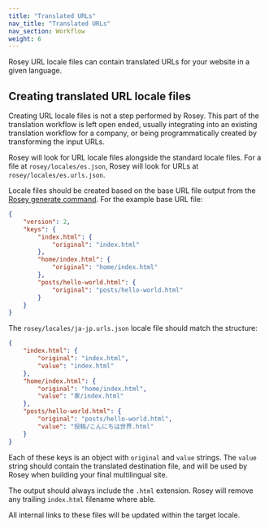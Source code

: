```yaml
---
title: "Translated URLs"
nav_title: "Translated URLs"
nav_section: Workflow
weight: 6
---
```


Rosey URL locale files can contain translated URLs for your website in a given language.

## Creating translated URL locale files

Creating URL locale files is not a step performed by Rosey. This part of the translation workflow is left open ended, usually integrating into an existing translation workflow for a company, or being programmatically created by transforming the input URLs.

Rosey will look for URL locale files alongside the standard locale files. For a file at `rosey/locales/es.json`, Rosey will look for URLs at `rosey/locales/es.urls.json`.

Locale files should be created based on the base URL file output from the [Rosey generate command](/docs/generate/). For the example base URL file:

```json
{
    "version": 2,
    "keys": {
        "index.html": {
            "original": "index.html"
        },
        "home/index.html": {
            "original": "home/index.html"
        },
        "posts/hello-world.html": {
            "original": "posts/hello-world.html"
        }
    }
}
```

The `rosey/locales/ja-jp.urls.json` locale file should match the structure:

```json
{
    "index.html": {
        "original": "index.html",
        "value": "index.html"
    },
    "home/index.html": {
        "original": "home/index.html",
        "value": "家/index.html"
    },
    "posts/hello-world.html": {
        "original": "posts/hello-world.html",
        "value": "投稿/こんにちは世界.html"
    }
}
```

Each of these keys is an object with `original` and `value` strings. The `value` string should contain the translated destination file, and will be used by Rosey when building your final multilingual site. 

The output should always include the `.html` extension. Rosey will remove any trailing `index.html` filename where able.

All internal links to these files will be updated within the target locale.
